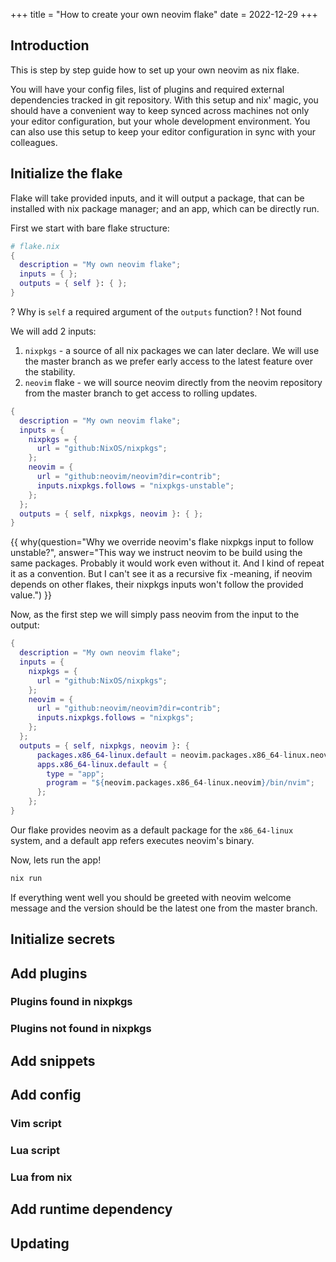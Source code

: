 +++
title = "How to create your own neovim flake"
date = 2022-12-29
+++

## Introduction

This is step by step guide how to set up your own neovim as nix flake.

You will have your config files, list of plugins and required external
dependencies tracked in git repository. With this setup and nix' magic, you
should have a convenient way to keep synced across machines not only your editor
configuration, but your whole development environment. You can also use this
setup to keep your editor configuration in sync with your colleagues.

## Initialize the flake

Flake will take provided inputs, and it will output a package, that can be
installed with nix package manager; and an app, which can be directly run.

First we start with bare flake structure:

```nix
# flake.nix
{
  description = "My own neovim flake";
  inputs = { };
  outputs = { self }: { };
}
```

? Why is `self` a required argument of the `outputs` function? ! Not found

We will add 2 inputs:

1. `nixpkgs` - a source of all nix packages we can later declare. We will use
   the master branch as we prefer early access to the latest feature over the
   stability.
1. `neovim` flake - we will source neovim directly from the neovim repository
   from the master branch to get access to rolling updates.

```nix
{
  description = "My own neovim flake";
  inputs = {
    nixpkgs = {
      url = "github:NixOS/nixpkgs";
    };
    neovim = {
      url = "github:neovim/neovim?dir=contrib";
      inputs.nixpkgs.follows = "nixpkgs-unstable";
    };
  };
  outputs = { self, nixpkgs, neovim }: { };
}
```

{{ why(question="Why we override neovim's flake nixpkgs input to follow unstable?", answer="This way we instruct neovim to be build using the same packages. Probably it would work even without it. And I kind of repeat it as a convention. But I can't see it as a recursive fix -meaning, if neovim depends on other flakes, their nixpkgs inputs won't follow the provided value.") }}

Now, as the first step we will simply pass neovim from the input to the output:

```nix
{
  description = "My own neovim flake";
  inputs = {
    nixpkgs = {
      url = "github:NixOS/nixpkgs";
    };
    neovim = {
      url = "github:neovim/neovim?dir=contrib";
      inputs.nixpkgs.follows = "nixpkgs";
    };
  };
  outputs = { self, nixpkgs, neovim }: {
      packages.x86_64-linux.default = neovim.packages.x86_64-linux.neovim;
      apps.x86_64-linux.default = {
        type = "app";
        program = "${neovim.packages.x86_64-linux.neovim}/bin/nvim";
      };
    };
}
```

Our flake provides neovim as a default package for the `x86_64-linux` system,
and a default app refers executes neovim's binary.

Now, lets run the app!

```bash
nix run
```

If everything went well you should be greeted with neovim welcome message and
the version should be the latest one from the master branch.

## Initialize secrets

## Add plugins

### Plugins found in nixpkgs

### Plugins not found in nixpkgs

## Add snippets

## Add config

### Vim script

### Lua script

### Lua from nix

## Add runtime dependency

## Updating

